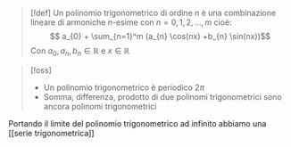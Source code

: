 
>[!def]
>Un polinomio trigonometrico di ordine $n$ è una combinazione lineare di armoniche $n$-esime con $n=0,1,2,\dots,m$ cioè:
>$$ a_{0} + \sum_{n=1}^m (a_{n} \cos(nx) +b_{n} \sin(nx))$$
>Con $a_{0},a_{n},b_{n} \in \mathbb{R}$ e $x \in \mathbb{R}$

>[!oss]
>- Un polinomio trigonometrico è periodico $2\pi$
>- Somma, differenza, prodotto di due polinomi trigonometrici sono ancora polinomi trigonometrici


Portando il limite del polinomio trigonometrico ad infinito abbiamo una [[serie trigonometrica]]
